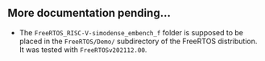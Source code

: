 ## More documentation pending...

- The ``FreeRTOS_RISC-V-simodense_embench_f`` folder is supposed to be placed in the ``FreeRTOS/Demo/`` subdirectory of the FreeRTOS distribution. It was tested with ``FreeRTOSv202112.00``.
